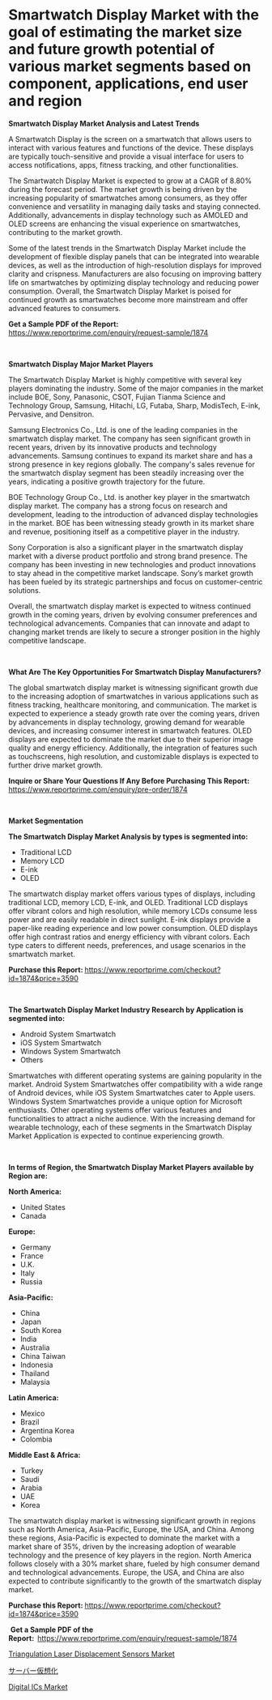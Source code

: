 <p><h1>Smartwatch Display Market with the goal of estimating the market size and future growth potential of various market segments based on component, applications, end user and region</h1></p><p><strong>Smartwatch Display Market Analysis and Latest Trends</strong></p>
<p><p>A Smartwatch Display is the screen on a smartwatch that allows users to interact with various features and functions of the device. These displays are typically touch-sensitive and provide a visual interface for users to access notifications, apps, fitness tracking, and other functionalities.</p><p>The Smartwatch Display Market is expected to grow at a CAGR of 8.80% during the forecast period. The market growth is being driven by the increasing popularity of smartwatches among consumers, as they offer convenience and versatility in managing daily tasks and staying connected. Additionally, advancements in display technology such as AMOLED and OLED screens are enhancing the visual experience on smartwatches, contributing to the market growth.</p><p>Some of the latest trends in the Smartwatch Display Market include the development of flexible display panels that can be integrated into wearable devices, as well as the introduction of high-resolution displays for improved clarity and crispness. Manufacturers are also focusing on improving battery life on smartwatches by optimizing display technology and reducing power consumption. Overall, the Smartwatch Display Market is poised for continued growth as smartwatches become more mainstream and offer advanced features to consumers.</p></p>
<p><strong>Get a Sample PDF of the Report:&nbsp;</strong> <a href="https://www.reportprime.com/enquiry/request-sample/1874">https://www.reportprime.com/enquiry/request-sample/1874</a></p>
<p>&nbsp;</p>
<p><strong>Smartwatch Display Major Market Players</strong></p>
<p><p>The Smartwatch Display Market is highly competitive with several key players dominating the industry. Some of the major companies in the market include BOE, Sony, Panasonic, CSOT, Fujian Tianma Science and Technology Group, Samsung, Hitachi, LG, Futaba, Sharp, ModisTech, E-ink, Pervasive, and Densitron.</p><p>Samsung Electronics Co., Ltd. is one of the leading companies in the smartwatch display market. The company has seen significant growth in recent years, driven by its innovative products and technology advancements. Samsung continues to expand its market share and has a strong presence in key regions globally. The company's sales revenue for the smartwatch display segment has been steadily increasing over the years, indicating a positive growth trajectory for the future.</p><p>BOE Technology Group Co., Ltd. is another key player in the smartwatch display market. The company has a strong focus on research and development, leading to the introduction of advanced display technologies in the market. BOE has been witnessing steady growth in its market share and revenue, positioning itself as a competitive player in the industry.</p><p>Sony Corporation is also a significant player in the smartwatch display market with a diverse product portfolio and strong brand presence. The company has been investing in new technologies and product innovations to stay ahead in the competitive market landscape. Sony’s market growth has been fueled by its strategic partnerships and focus on customer-centric solutions.</p><p>Overall, the smartwatch display market is expected to witness continued growth in the coming years, driven by evolving consumer preferences and technological advancements. Companies that can innovate and adapt to changing market trends are likely to secure a stronger position in the highly competitive landscape.</p></p>
<p>&nbsp;</p>
<p><strong>What Are The Key Opportunities For Smartwatch Display Manufacturers?</strong></p>
<p><p>The global smartwatch display market is witnessing significant growth due to the increasing adoption of smartwatches in various applications such as fitness tracking, healthcare monitoring, and communication. The market is expected to experience a steady growth rate over the coming years, driven by advancements in display technology, growing demand for wearable devices, and increasing consumer interest in smartwatch features. OLED displays are expected to dominate the market due to their superior image quality and energy efficiency. Additionally, the integration of features such as touchscreens, high resolution, and customizable displays is expected to further drive market growth.</p></p>
<p><strong>Inquire or Share Your Questions If Any Before Purchasing This Report:</strong> <a href="https://www.reportprime.com/enquiry/pre-order/1874">https://www.reportprime.com/enquiry/pre-order/1874</a></p>
<p>&nbsp;</p>
<p><strong>Market Segmentation</strong></p>
<p><strong>The Smartwatch Display Market Analysis by types is segmented into:</strong></p>
<p><ul><li>Traditional LCD</li><li>Memory LCD</li><li>E-ink</li><li>OLED</li></ul></p>
<p><p>The smartwatch display market offers various types of displays, including traditional LCD, memory LCD, E-ink, and OLED. Traditional LCD displays offer vibrant colors and high resolution, while memory LCDs consume less power and are easily readable in direct sunlight. E-ink displays provide a paper-like reading experience and low power consumption. OLED displays offer high contrast ratios and energy efficiency with vibrant colors. Each type caters to different needs, preferences, and usage scenarios in the smartwatch market.</p></p>
<p><strong>Purchase this Report:&nbsp;</strong><a href="https://www.reportprime.com/checkout?id=1874&price=3590">https://www.reportprime.com/checkout?id=1874&price=3590</a></p>
<p>&nbsp;</p>
<p><strong>The Smartwatch Display Market Industry Research by Application is segmented into:</strong></p>
<p><ul><li>Android System Smartwatch</li><li>iOS System Smartwatch</li><li>Windows System Smartwatch</li><li>Others</li></ul></p>
<p><p>Smartwatches with different operating systems are gaining popularity in the market. Android System Smartwatches offer compatibility with a wide range of Android devices, while iOS System Smartwatches cater to Apple users. Windows System Smartwatches provide a unique option for Microsoft enthusiasts. Other operating systems offer various features and functionalities to attract a niche audience. With the increasing demand for wearable technology, each of these segments in the Smartwatch Display Market Application is expected to continue experiencing growth.</p></p>
<p>&nbsp;</p>
<p><strong>In terms of Region, the Smartwatch Display Market Players available by Region are:</strong></p>
<p>
    <p> <strong> North America: </strong>
        <ul>
            <li>United States</li>
            <li>Canada</li>
        </ul>
        </p> 
    <p> <strong> Europe: </strong>
        <ul>
            <li>Germany</li>
            <li>France</li>
            <li>U.K.</li>
            <li>Italy</li>
            <li>Russia</li>
        </ul>
        </p> 
    <p> <strong> Asia-Pacific: </strong>
        <ul>
            <li>China</li>
            <li>Japan</li>
            <li>South Korea</li>
            <li>India</li>
            <li>Australia</li>
            <li>China Taiwan</li>
            <li>Indonesia</li>
            <li>Thailand</li>
            <li>Malaysia</li>
        </ul>
        </p> 
    <p> <strong> Latin America: </strong>
        <ul>
            <li>Mexico</li>
            <li>Brazil</li>
            <li>Argentina Korea</li>
            <li>Colombia</li>
        </ul>
        </p> 
    <p> <strong> Middle East & Africa: </strong>
        <ul>
            <li>Turkey</li>
            <li>Saudi</li>
            <li>Arabia</li>
            <li>UAE</li>
            <li>Korea</li>
        </ul>
    </p>
    </p>
<p><p>The smartwatch display market is witnessing significant growth in regions such as North America, Asia-Pacific, Europe, the USA, and China. Among these regions, Asia-Pacific is expected to dominate the market with a market share of 35%, driven by the increasing adoption of wearable technology and the presence of key players in the region. North America follows closely with a 30% market share, fueled by high consumer demand and technological advancements. Europe, the USA, and China are also expected to contribute significantly to the growth of the smartwatch display market.</p></p>
<p><strong>Purchase this Report: </strong><a href="https://www.reportprime.com/checkout?id=1874&price=3590">https://www.reportprime.com/checkout?id=1874&price=3590</a></p>
<p>&nbsp;<strong>Get a Sample PDF of the Report:&nbsp;&nbsp;</strong><a href="https://www.reportprime.com/enquiry/request-sample/1874">https://www.reportprime.com/enquiry/request-sample/1874</a></p>
<p><strong></strong></p>
<p><p><a href="https://github.com/derrinmiltonellis35gcl/Market-Research-Report-List-2/blob/main/triangulation-laser-displacement-sensors-market.md">Triangulation Laser Displacement Sensors Market</a></p><p><a href="https://github.com/SantosDicki04/Market-Research-Report-List-1/blob/main/839192510552.md">サーバー仮想化</a></p><p><a href="https://github.com/Sherrillcrooksxa8i18ucf2m/Market-Research-Report-List-1/blob/main/digital-ics-market.md">Digital ICs Market</a></p></p>